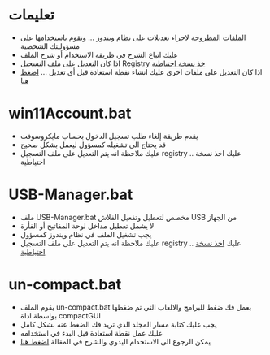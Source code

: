 # تعليمات
* الملفات المطروحة لاجراء تعديلات على نظام ويندوز ... وتقوم باستخدامها على مسؤوليتك الشخصية
* عليك اتباع الشرح في طريقة الاستخدام أو شرح الملف
* اذا كان التعديل على ملف التسجيل Registry <a href="https://ed3s.com/398" taregt="_blank">خذ نسخة احتياطية</a>
* اذا كان التعديل على ملفات اخرى عليك انشاء نقطة استعادة قبل أي تعديل ... <a href="https://ed3s.com/13065" target="_blank"> اضغط هنا </a>
  
# win11Account.bat
* يقدم طريقة إلغاء طلب تسجيل الدخول بحساب مايكروسوفت
* قد يحتاج الى تشغيله كمسؤول ليعمل بشكل صحيح
* عليك ملاحظة انه يتم التعديل على ملف التسجيل registry .. عليك اخذ نسخة احتياطية
# USB-Manager.bat
* ملف USB-Manager.bat مخصص لتعطيل وتفعيل الفلاش USB من الجهاز
* لا يشمل تعطيل مداخل لوحة المفاتيح أو الفأرة
* يجب تشغيل الملف في نظام ويندوز كمسؤول
* عليك ملاحظة انه يتم التعديل على ملف التسجيل registry .. عليك <a href="https://ed3s.com/13895">اخذ نسخة احتياطية</a>
# un-compact.bat
* يقوم الملف un-compact.bat بعمل فك ضغط للبرامج والالعاب التي تم ضغطها بواسطة اداة compactGUI
* يجب عليك كتابة مسار المجلد الذي تريد فك الضغط عنه بشكل كامل
* عليك عمل نقطة استعادة قبل البدء في استخدامه
* يمكن الرجوع الى الاستخدام اليدوي والشرح في المقالة <a href="https://ed3s.com/30246" target="_blank"> اضغط هنا </a>
